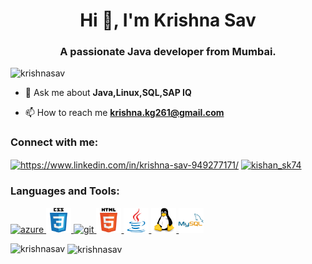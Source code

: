 <h1 align="center">Hi 👋, I'm Krishna Sav</h1>
<h3 align="center">A passionate Java developer from Mumbai.</h3>

<p align="left"> <img src="https://komarev.com/ghpvc/?username=krishnasav&label=Profile%20views&color=0e75b6&style=flat" alt="krishnasav" /> </p>

- 💬 Ask me about **Java,Linux,SQL,SAP IQ**

- 📫 How to reach me **krishna.kg261@gmail.com**

<h3 align="left">Connect with me:</h3>
<p align="left">
<a href="https://linkedin.com/in/https://https://www.linkedin.com/in/KrishnaSav/" target="blank"><img align="center" src="https://raw.githubusercontent.com/rahuldkjain/github-profile-readme-generator/master/src/images/icons/Social/linked-in-alt.svg" alt="https://www.linkedin.com/in/krishna-sav-949277171/" height="30" width="40" /></a>
<a href="https://instagram.com/kishan_sk74" target="blank"><img align="center" src="https://raw.githubusercontent.com/rahuldkjain/github-profile-readme-generator/master/src/images/icons/Social/instagram.svg" alt="kishan_sk74" height="30" width="40" /></a>
</p>

<h3 align="left">Languages and Tools:</h3>
<p align="left"> <a href="https://azure.microsoft.com/en-in/" target="_blank" rel="noreferrer"> <img src="https://www.vectorlogo.zone/logos/microsoft_azure/microsoft_azure-icon.svg" alt="azure" width="40" height="40"/> </a> <a href="https://www.w3schools.com/css/" target="_blank" rel="noreferrer"> <img src="https://raw.githubusercontent.com/devicons/devicon/master/icons/css3/css3-original-wordmark.svg" alt="css3" width="40" height="40"/> </a> <a href="https://git-scm.com/" target="_blank" rel="noreferrer"> <img src="https://www.vectorlogo.zone/logos/git-scm/git-scm-icon.svg" alt="git" width="40" height="40"/> </a> <a href="https://www.w3.org/html/" target="_blank" rel="noreferrer"> <img src="https://raw.githubusercontent.com/devicons/devicon/master/icons/html5/html5-original-wordmark.svg" alt="html5" width="40" height="40"/> </a> <a href="https://www.java.com" target="_blank" rel="noreferrer"> <img src="https://raw.githubusercontent.com/devicons/devicon/master/icons/java/java-original.svg" alt="java" width="40" height="40"/> </a> <a href="https://www.linux.org/" target="_blank" rel="noreferrer"> <img src="https://raw.githubusercontent.com/devicons/devicon/master/icons/linux/linux-original.svg" alt="linux" width="40" height="40"/> </a> <a href="https://www.mysql.com/" target="_blank" rel="noreferrer"> <img src="https://raw.githubusercontent.com/devicons/devicon/master/icons/mysql/mysql-original-wordmark.svg" alt="mysql" width="40" height="40"/> </a> </p>

<p><img align="left" src="https://github-readme-stats.vercel.app/api/top-langs?username=krishnasav&show_icons=true&locale=en&layout=compact" alt="krishnasav" /></p>

<p>&nbsp;<img align="center" src="https://github-readme-stats.vercel.app/api?username=krishnasav&show_icons=true&locale=en" alt="krishnasav" /></p>
